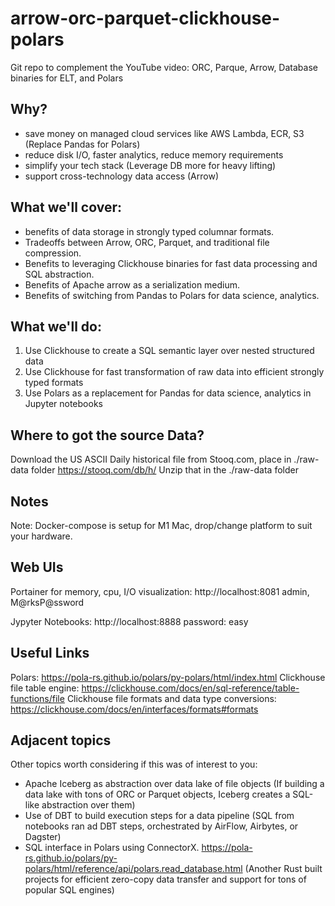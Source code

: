 # arrow-orc-parquet-clickhouse-polars
Git repo to complement the YouTube video:
ORC, Parque, Arrow, Database binaries for ELT, and Polars

## Why?
- save money on managed cloud services like AWS Lambda, ECR, S3 (Replace Pandas for Polars)
- reduce disk I/O, faster analytics, reduce memory requirements
- simplify your tech stack (Leverage DB more for heavy lifting)
- support cross-technology data access (Arrow)

## What we'll cover:
- benefits of data storage in strongly typed columnar formats.
- Tradeoffs between Arrow, ORC, Parquet, and traditional file compression.
- Benefits to leveraging Clickhouse binaries for fast data processing and SQL abstraction.
- Benefits of Apache arrow as a serialization medium.
- Benefits of switching from Pandas to Polars for data science, analytics.

## What we'll do:
1. Use Clickhouse to create a SQL semantic layer over nested structured data
2. Use Clickhouse for fast transformation of raw data into efficient strongly typed formats
3. Use Polars as a replacement for Pandas for data science, analytics in Jupyter notebooks

## Where to got the source Data?
Download the US ASCII Daily historical file from Stooq.com, place in ./raw-data folder
https://stooq.com/db/h/
Unzip that in the ./raw-data folder

## Notes
Note: Docker-compose is setup for M1 Mac, drop/change platform to suit your hardware.

## Web UIs
Portainer for memory, cpu, I/O visualization:
http://localhost:8081
admin, M@rksP@ssword

Jypyter Notebooks:
http://localhost:8888
password: easy

## Useful Links
Polars: https://pola-rs.github.io/polars/py-polars/html/index.html
Clickhouse file table engine: https://clickhouse.com/docs/en/sql-reference/table-functions/file
Clickhouse file formats and data type conversions: https://clickhouse.com/docs/en/interfaces/formats#formats

## Adjacent topics
Other topics worth considering if this was of interest to you:
- Apache Iceberg as abstraction over data lake of file objects
    (If building a data lake with tons of ORC or Parquet objects, Iceberg creates a SQL-like abstraction over them)
- Use of DBT to build execution steps for a data pipeline
    (SQL from notebooks ran ad DBT steps, orchestrated by AirFlow, Airbytes, or Dagster)
- SQL interface in Polars using ConnectorX.
    https://pola-rs.github.io/polars/py-polars/html/reference/api/polars.read_database.html
    (Another Rust built projects for efficient zero-copy data transfer and support for tons of popular SQL engines)